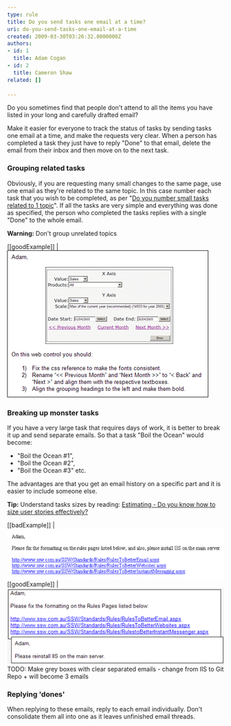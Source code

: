 ```yaml
---
type: rule
title: Do you send tasks one email at a time?
uri: do-you-send-tasks-one-email-at-a-time
created: 2009-03-30T03:26:32.0000000Z
authors:
- id: 1
  title: Adam Cogan
- id: 2
  title: Cameron Shaw
related: []

---
```


Do you sometimes find that people don't attend to all the items you have listed in your long and carefully drafted email? 
 
Make it easier for everyone to track the status of tasks by sending tasks one email at a time, and make the requests very clear. When a person has completed a task they just have to reply "Done" to that email, delete the email from their inbox and then move on to the next task.

### Grouping related tasks 


Obviously, if you are requesting many small changes to the same page, use one email as they're related to the same topic. In this case number each task that you wish to be completed, as per "[Do you number small tasks related to 1 topic](/_layouts/15/FIXUPREDIRECT.ASPX?WebId=3dfc0e07-e23a-4cbb-aac2-e778b71166a2&TermSetId=07da3ddf-0924-4cd2-a6d4-a4809ae20160&TermId=072d00e3-9704-4c03-acc5-81b449d27a1c)". If all the tasks are very simple and everything was done as specified, the person who completed the tasks replies with a single "Done" to the whole email.

**Warning:** Don't group unrelated topics


[[goodExample]]
| ![A few related tasks in one email](relatedTasks.gif)

### Breaking up monster tasks 


If you have a very large task that requires days of work, it is better to break it up and send separate emails. So that a task "Boil the Ocean" would become:

- "Boil the Ocean #1",
- "Boil the Ocean #2",
- "Boil the Ocean #3" etc.


The advantages are that you get an email history on a specific part and it is easier to include someone else.

**Tip:** Understand tasks sizes by reading: [Estimating - Do you know how to size user stories effectively?](/_layouts/15/FIXUPREDIRECT.ASPX?WebId=3dfc0e07-e23a-4cbb-aac2-e778b71166a2&TermSetId=07da3ddf-0924-4cd2-a6d4-a4809ae20160&TermId=51296135-61d2-46bd-bee5-50f992199d99)

[[badExample]]
| ![One email for multiple separate tasks](separateTasksOneEmail.gif)
[[goodExample]]
| ![Separate emails for separate tasks](separateTasksSeparateEmails.gif)
TODO: Make grey boxes with clear separated emails - change from IIS to Git Repo + will become 3 emails
### Replying 'dones' 


When replying to these emails, reply to each email individually. Don't consolidate them all into one as it leaves unfinished email threads.
